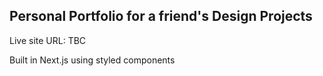 ## Personal Portfolio for a friend's Design Projects

Live site URL: TBC

Built in Next.js using styled components
